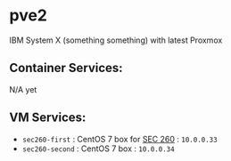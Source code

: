 # pve2
IBM System X (something something) with latest Proxmox

## Container Services:
N/A yet

## VM Services:
* `sec260-first` : CentOS 7 box for [SEC 260](/techjournals/Sophomore/Fall/sec-260) : `10.0.0.33`
* `sec260-second` : CentOS 7 box : `10.0.0.34`
